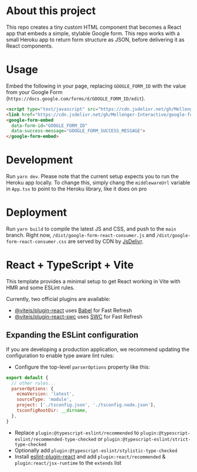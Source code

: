 # About this project

This repo creates a tiny custom HTML component that becomes a React app that embeds a simple, stylable Google form.
This repo works with a small Heroku app to return form structure as JSON, before delivering it as React components.

# Usage

Embed the following in your page, replacing `GOOGLE_FORM_ID` with the value from your Google Form (`https://docs.google.com/forms/d/GOOGLE_FORM_ID/edit`).
```html
<script type="text/javascript" src="https://cdn.jsdelivr.net/gh/Mellenger-Interactive/google-form-react-consumer@main/dist/google-form-react-consumer.js"></script>
<link href="https://cdn.jsdelivr.net/gh/Mellenger-Interactive/google-form-react-consumer@main/dist/google-form-react-consumer.css" rel="stylesheet" type="text/css" media="all">
<google-form-embed
  data-form-id="GOOGLE_FORM_ID"
  data-success-message="GOOGLE_FORM_SUCCESS_MESSAGE">
</google-form-embed>
```

# Development

Run `yarn dev`. Please note that the current setup expects you to run the Heroku app locally. To change this, simply chang the `middlewareUrl` variable in `App.tsx` to point to the Heroku library, like it does on pro

# Deployment

Run `yarn build` to compile the latest JS and CSS, and push to the `main` branch.
Right now, `/dist/google-form-react-consumer.js` and `/dist/google-form-react-consumer.css` are served by CDN by [JsDelivr](`https://www.jsdelivr.com/github`).

# React + TypeScript + Vite

This template provides a minimal setup to get React working in Vite with HMR and some ESLint rules.

Currently, two official plugins are available:

- [@vitejs/plugin-react](https://github.com/vitejs/vite-plugin-react/blob/main/packages/plugin-react/README.md) uses [Babel](https://babeljs.io/) for Fast Refresh
- [@vitejs/plugin-react-swc](https://github.com/vitejs/vite-plugin-react-swc) uses [SWC](https://swc.rs/) for Fast Refresh

## Expanding the ESLint configuration

If you are developing a production application, we recommend updating the configuration to enable type aware lint rules:

- Configure the top-level `parserOptions` property like this:

```js
export default {
  // other rules...
  parserOptions: {
    ecmaVersion: 'latest',
    sourceType: 'module',
    project: ['./tsconfig.json', './tsconfig.node.json'],
    tsconfigRootDir: __dirname,
  },
}
```

- Replace `plugin:@typescript-eslint/recommended` to `plugin:@typescript-eslint/recommended-type-checked` or `plugin:@typescript-eslint/strict-type-checked`
- Optionally add `plugin:@typescript-eslint/stylistic-type-checked`
- Install [eslint-plugin-react](https://github.com/jsx-eslint/eslint-plugin-react) and add `plugin:react/recommended` & `plugin:react/jsx-runtime` to the `extends` list
